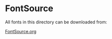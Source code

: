 # FontSource

All fonts in this directory can be downloaded from:

[FontSource.org](http://fontsource.org)


